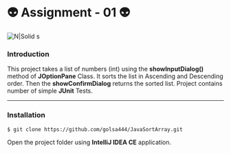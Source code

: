 
#  👽 Assignment - 01 👽
![N|Solid](https://vipaa.net/wp-content/uploads/2021/08/java.jpg) 
s

### **Introduction**
This project takes a list of numbers (int) using the **showInputDialog()** method of **JOptionPane** Class. It sorts the list in Ascending and Descending order. Then the **showConfirmDialog** returns the sorted list. Project contains number of simple **JUnit** Tests. 

---
### Installation

```sh
$ git clone https://github.com/golsa444/JavaSortArray.git

```
Open the project folder using **IntelliJ IDEA CE** application.
